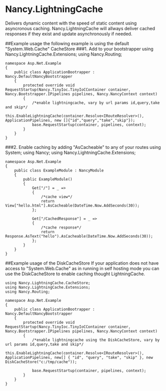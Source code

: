 Nancy.LightningCache
====================

Delivers dynamic content with the speed of static content using asyncronous caching. Nancy.LightningCache will allways deliver cached responses if they exist and update asynchronously if needed.

##Example usage
the following example is using the default "System.Web.Cache" CacheStore
###1. Add to your bootstrapper
    using Nancy.LightningCache.Extensions;
    using Nancy.Routing;
    
    namespace Asp.Net.Example
    {
        public class ApplicationBootrapper : Nancy.DefaultNancyBootstrapper
        {
            protected override void RequestStartup(Nancy.TinyIoc.TinyIoCContainer container, Nancy.Bootstrapper.IPipelines pipelines, Nancy.NancyContext context)
            {
                /*enable lightningcache, vary by url params id,query,take and skip*/
                this.EnableLightningCache(container.Resolve<IRouteResolver>(), ApplicationPipelines, new []{"id","query","take","skip"});
                base.RequestStartup(container, pipelines, context);
            }
        }
    }

###2. Enable caching by adding "AsCacheable" to any of your routes
    using System;
    using Nancy;
    using Nancy.LightningCache.Extensions;
    
    namespace Asp.Net.Example
    {
        public class ExampleModule : NancyModule
        {
            public ExampleModule()
            {
                Get["/"] = _ =>
                {
                    /*cache view*/
                    return View["hello.html"].AsCacheable(DateTime.Now.AddSeconds(30));
                };
    
                Get["/CachedResponse"] = _ =>
                {
                    /*cache response*/
                    return Response.AsText("hello").AsCacheable(DateTime.Now.AddSeconds(30));
                };
            }
        }
    }


##Example usage of the DiskCacheStore
If your application does not have access to "System.Web.Cache" as in running in self hosting mode you can use the DiskCacheStore to enable caching thought LightningCache.

    using Nancy.LightningCache.CacheStore;
    using Nancy.LightningCache.Extensions;
    using Nancy.Routing;
    
    namespace Asp.Net.Example
    {
        public class ApplicationBootrapper : Nancy.DefaultNancyBootstrapper
        {
            protected override void RequestStartup(Nancy.TinyIoc.TinyIoCContainer container, Nancy.Bootstrapper.IPipelines pipelines, Nancy.NancyContext context)
            {
                /*enable lightningcache using the DiskCacheStore, vary by url params id,query,take and skip*/
                this.EnableLightningCache(container.Resolve<IRouteResolver>(), ApplicationPipelines, new[] { "id", "query", "take", "skip" }, new DiskCacheStore("c:/tmp/cache"));
    
                base.RequestStartup(container, pipelines, context);
            }
        }
    }